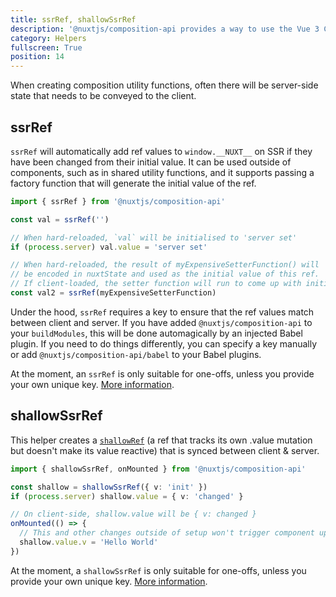 ```yaml
---
title: ssrRef, shallowSsrRef
description: '@nuxtjs/composition-api provides a way to use the Vue 3 Composition API with Nuxt-specific features.'
category: Helpers
fullscreen: True
position: 14
---
```


When creating composition utility functions, often there will be server-side state that needs to be conveyed to the client.

## ssrRef

`ssrRef` will automatically add ref values to `window.__NUXT__` on SSR if they have been changed from their initial value. It can be used outside of components, such as in shared utility functions, and it supports passing a factory function that will generate the initial value of the ref.

```ts
import { ssrRef } from '@nuxtjs/composition-api'

const val = ssrRef('')

// When hard-reloaded, `val` will be initialised to 'server set'
if (process.server) val.value = 'server set'

// When hard-reloaded, the result of myExpensiveSetterFunction() will
// be encoded in nuxtState and used as the initial value of this ref.
// If client-loaded, the setter function will run to come up with initial value.
const val2 = ssrRef(myExpensiveSetterFunction)
```

<alert type="info">

Under the hood, `ssrRef` requires a key to ensure that the ref values match between client and server. If you have added `@nuxtjs/composition-api` to your `buildModules`, this will be done automagically by an injected Babel plugin. If you need to do things differently, you can specify a key manually or add `@nuxtjs/composition-api/babel` to your Babel plugins.

</alert>

<alert>

At the moment, an `ssrRef` is only suitable for one-offs, unless you provide your own unique key. [More information](/getting-started/gotchas#keyed-functions).

</alert>

## shallowSsrRef

This helper creates a [`shallowRef`](https://vue-composition-api-rfc.netlify.app/api.html#shallowref) (a ref that tracks its own .value mutation but doesn't make its value reactive) that is synced between client & server.

```ts
import { shallowSsrRef, onMounted } from '@nuxtjs/composition-api'

const shallow = shallowSsrRef({ v: 'init' })
if (process.server) shallow.value = { v: 'changed' }

// On client-side, shallow.value will be { v: changed }
onMounted(() => {
  // This and other changes outside of setup won't trigger component updates.
  shallow.value.v = 'Hello World'
})
```

<alert>

At the moment, a `shallowSsrRef` is only suitable for one-offs, unless you provide your own unique key. [More information](/getting-started/gotchas#keyed-functions).

</alert>